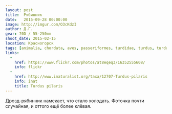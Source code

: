 ```yaml
---
layout: post
title:  Рябинник
date:   2015-09-28 00:00:00
image: http://imgur.com/O3cKdzI
author: Д.Г.
gear: 70D / 55-250mm
shoot_date: 2015-02-15
location: Красногорск
tags: [animalia, chordata, aves, passeriformes, turdidae, turdus, turdus pilaris]
links:
  -
    href: https://www.flickr.com/photos/at8eqeq3/16352555608/
    info: flickr
  -
    href: http://www.inaturalist.org/taxa/12707-Turdus-pilaris
    info: inat
    title: Turdus pilaris
---
```


Дрозд-рябинник намекает, что стало холодать. Фоточка почти случайная, и оттого ещё более клёвая.

